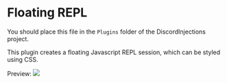 # Floating REPL

You should place this file in the `Plugins` folder of the DiscordInjections project.

This plugin creates a floating Javascript REPL session, which can be styled using CSS.

Preview: ![](http://i.imgur.com/Hef7nQI.gif)
